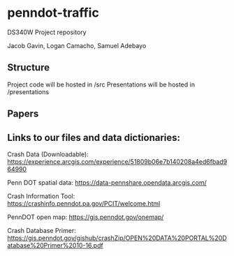 # penndot-traffic
DS340W Project repository

Jacob Gavin, Logan Camacho, Samuel Adebayo


## Structure
Project code will be hosted in /src
Presentations will be hosted in /presentations

## Papers


## Links to our files and data dictionaries:
Crash Data (Downloadable): https://experience.arcgis.com/experience/51809b06e7b140208a4ed6fbad964990

Penn DOT spatial data: https://data-pennshare.opendata.arcgis.com/

Crash Information Tool: https://crashinfo.penndot.pa.gov/PCIT/welcome.html

PennDOT open map: https://gis.penndot.gov/onemap/

Crash Database Primer: https://gis.penndot.gov/gishub/crashZip/OPEN%20DATA%20PORTAL%20Database%20Primer%2010-16.pdf
